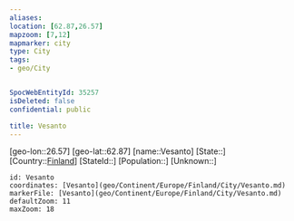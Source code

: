 ```yaml
---
aliases: 
location: [62.87,26.57]
mapzoom: [7,12] 
mapmarker: city 
type: City
tags:
- geo/City


SpocWebEntityId: 35257
isDeleted: false
confidential: public

title: Vesanto
---
```

[geo-lon::26.57]
[geo-lat::62.87]
[name::Vesanto]
[State::]
[Country::[Finland](geo/Continent/Europe/Finland.md)]
[StateId::]
[Population::]
[Unknown::]


```leaflet
id: Vesanto
coordinates: [Vesanto](geo/Continent/Europe/Finland/City/Vesanto.md)
markerFile: [Vesanto](geo/Continent/Europe/Finland/City/Vesanto.md)
defaultZoom: 11 
maxZoom: 18
```


